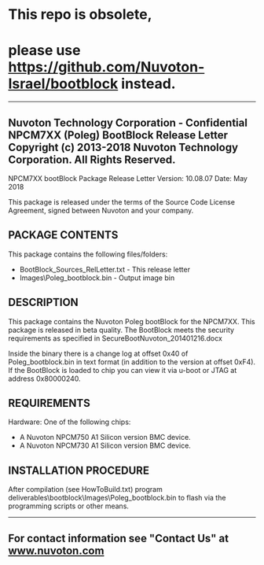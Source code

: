 # This repo is obsolete, 
# please use https://github.com/Nuvoton-Israel/bootblock instead.



-----------------------------------------------------------------------------
Nuvoton Technology Corporation - Confidential
NPCM7XX (Poleg) BootBlock Release Letter
Copyright (c) 2013-2018 Nuvoton Technology Corporation. All Rights Reserved.
-----------------------------------------------------------------------------

NPCM7XX bootBlock Package
Release Letter
Version: 10.08.07
Date:    May 2018

This package is released under the terms of the Source Code License Agreement,
signed between Nuvoton and your company.


PACKAGE CONTENTS
----------------
This package contains the following files/folders:
- BootBlock_Sources_RelLetter.txt                     - This release letter
- Images\Poleg_bootblock.bin                          - Output image bin


DESCRIPTION
-----------
This package contains the Nuvoton Poleg bootBlock for the NPCM7XX.
This package is released in beta quality.
The BootBlock meets the security requirements as specified in SecureBootNuvoton_201401216.docx

Inside the binary there is a change log at offset 0x40 of Poleg_bootblock.bin in text format (in addition to the version at offset 0xF4).
If the BootBlock is loaded to chip you can view it via u-boot or JTAG at address 0x80000240.


REQUIREMENTS
------------
Hardware: One of the following chips:
- A Nuvoton NPCM750 A1 Silicon version BMC device. 
- A Nuvoton NPCM730 A1 Silicon version BMC device. 


INSTALLATION PROCEDURE
----------------------
After compilation (see HowToBuild.txt) program   deliverables\bootblock\Images\Poleg_bootblock.bin
to flash via the programming scripts or other means.


-----------------------------------------------------------
For contact information see "Contact Us" at www.nuvoton.com
-----------------------------------------------------------
